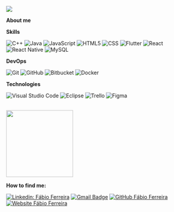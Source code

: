 
![](https://komarev.com/ghpvc/?username=fabi6ferreira&color=006bed)

**About me**

**Skills**

  ![C++](https://img.shields.io/badge/-C++-333333?style=flat&logo=C%2B%2B&logoColor=00599C)
  ![Java](https://img.shields.io/badge/-Java-333333?style=flat&logo=Java&logoColor=007396)
  ![JavaScript](https://img.shields.io/badge/-JavaScript-333333?style=flat&logo=javascript)
  ![HTML5](https://img.shields.io/badge/-HTML5-333333?style=flat&logo=HTML5)
  ![CSS](https://img.shields.io/badge/-CSS-333333?style=flat&logo=CSS3&logoColor=1572B6)
  ![Flutter](https://img.shields.io/badge/-Flutter-333333?style=flat&logo=Flutter)
  ![React](https://img.shields.io/badge/-React-333333?style=flat&logo=react)
  ![React Native](https://img.shields.io/badge/-React%20Native-333333?style=flat&logo=react)
  ![MySQL](https://img.shields.io/badge/-MySQL-333333?style=flat&logo=mysql)

**DevOps**

  ![Git](https://img.shields.io/badge/-Git-333333?style=flat&logo=git)
  ![GitHub](https://img.shields.io/badge/-GitHub-333333?style=flat&logo=github)
  ![Bitbucket](https://img.shields.io/badge/-Bitbucket-333333?style=flat&logo=bitbucket)
  ![Docker](https://img.shields.io/badge/-Docker-333333?style=flat&logo=docker)

**Technologies**

  ![Visual Studio Code](https://img.shields.io/badge/-Visual%20Studio%20Code-333333?style=flat&logo=visual-studio-code&logoColor=007ACC)
  ![Eclipse](https://img.shields.io/badge/-Eclipse-333333?style=flat&logo=eclipse-ide&logoColor=2C2255)
  ![Trello](https://img.shields.io/badge/-Trello-333333?style=flat&logo=trello&logoColor=007ACC)
  ![Figma](https://img.shields.io/badge/-Figma-333333?style=flat&logo=figma&logoColor=007ACC)

<br/>

<a href="https://github.com/fabi6ferreira">
  <img height="180em" src="https://github-readme-stats.vercel.app/api?username=fabi6ferreira&theme=dracula&show_icons=true" />
</a>

<br/>

**How to find me:**

[![Linkedin: Fábio Ferreira](https://img.shields.io/badge/-fabi6ferreira-blue?style=flat-square&logo=Linkedin&logoColor=white&link=https://www.linkedin.com/in/fabi6f/)](https://www.linkedin.com/in/fabi6f/)
[![Gmail Badge](https://img.shields.io/badge/-fabi6ferreira@gmail.com-006bed?style=flat-square&logo=Gmail&logoColor=white&link=mailto:SEU-EMAIL)](mailto:fabi6ferreira@gmail.com)
[![GitHub Fábio Ferreira]( https://img.shields.io/github/followers/fabi6ferreira?label=follow&style=social)](https://github.com/fabi6ferreira)
[![Website Fábio Ferreira](https://fabi6ferreira.github.io/fabioferreira/img/logo.png)](https://fabi6ferreira.github.io/fabioferreira/)
